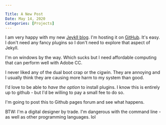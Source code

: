 ```yaml
---

Title: A New Post
Date: May 14, 2020
Categories: [Projects]
---
```


I am very happy with my new [Jeykll blog](https://jekyllrb.com/). I'm hosting it on [GitHub](http://github.io). It's easy. I don't need any fancy plugins so I don't need to explore that aspect of Jekyll.

I'm on windows by the way. Which sucks but I need affordable computing that can perform well with Adobe CC.

I never liked any of the dual boot crap or the cigwin. They are annoying and I usually think they are causing more harm to my system than good.

I'd love to be able to _have the option_ to install plugins. I know this is entirely up to github - but I'd be willing to pay a small fee to do so.

I'm going to post this to Github pages forum and see what happens.

BTW: I'm a digital designer by trade. I'm dangerous with the command line - as well as other programming languages. lol








